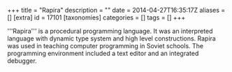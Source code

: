 +++
title = "Rapira"
description = ""
date = 2014-04-27T16:35:17Z
aliases = []
[extra]
id = 17101
[taxonomies]
categories = []
tags = []
+++

'''Rapira''' is a procedural programming language. It was an interpreted language with dynamic type system and high level constructions. Rapira was used in teaching computer programming in Soviet schools. The programming environment included a text editor and an integrated debugger.

